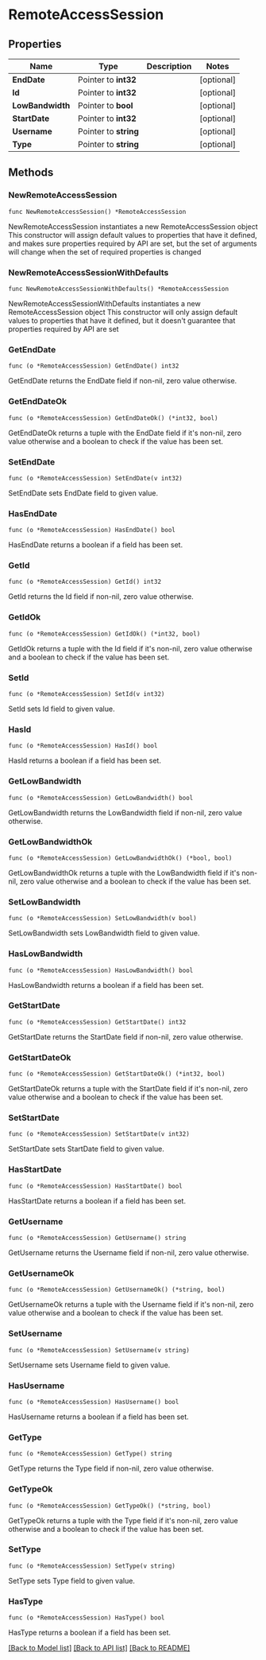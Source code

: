 # RemoteAccessSession

## Properties

Name | Type | Description | Notes
------------ | ------------- | ------------- | -------------
**EndDate** | Pointer to **int32** |  | [optional] 
**Id** | Pointer to **int32** |  | [optional] 
**LowBandwidth** | Pointer to **bool** |  | [optional] 
**StartDate** | Pointer to **int32** |  | [optional] 
**Username** | Pointer to **string** |  | [optional] 
**Type** | Pointer to **string** |  | [optional] 

## Methods

### NewRemoteAccessSession

`func NewRemoteAccessSession() *RemoteAccessSession`

NewRemoteAccessSession instantiates a new RemoteAccessSession object
This constructor will assign default values to properties that have it defined,
and makes sure properties required by API are set, but the set of arguments
will change when the set of required properties is changed

### NewRemoteAccessSessionWithDefaults

`func NewRemoteAccessSessionWithDefaults() *RemoteAccessSession`

NewRemoteAccessSessionWithDefaults instantiates a new RemoteAccessSession object
This constructor will only assign default values to properties that have it defined,
but it doesn't guarantee that properties required by API are set

### GetEndDate

`func (o *RemoteAccessSession) GetEndDate() int32`

GetEndDate returns the EndDate field if non-nil, zero value otherwise.

### GetEndDateOk

`func (o *RemoteAccessSession) GetEndDateOk() (*int32, bool)`

GetEndDateOk returns a tuple with the EndDate field if it's non-nil, zero value otherwise
and a boolean to check if the value has been set.

### SetEndDate

`func (o *RemoteAccessSession) SetEndDate(v int32)`

SetEndDate sets EndDate field to given value.

### HasEndDate

`func (o *RemoteAccessSession) HasEndDate() bool`

HasEndDate returns a boolean if a field has been set.

### GetId

`func (o *RemoteAccessSession) GetId() int32`

GetId returns the Id field if non-nil, zero value otherwise.

### GetIdOk

`func (o *RemoteAccessSession) GetIdOk() (*int32, bool)`

GetIdOk returns a tuple with the Id field if it's non-nil, zero value otherwise
and a boolean to check if the value has been set.

### SetId

`func (o *RemoteAccessSession) SetId(v int32)`

SetId sets Id field to given value.

### HasId

`func (o *RemoteAccessSession) HasId() bool`

HasId returns a boolean if a field has been set.

### GetLowBandwidth

`func (o *RemoteAccessSession) GetLowBandwidth() bool`

GetLowBandwidth returns the LowBandwidth field if non-nil, zero value otherwise.

### GetLowBandwidthOk

`func (o *RemoteAccessSession) GetLowBandwidthOk() (*bool, bool)`

GetLowBandwidthOk returns a tuple with the LowBandwidth field if it's non-nil, zero value otherwise
and a boolean to check if the value has been set.

### SetLowBandwidth

`func (o *RemoteAccessSession) SetLowBandwidth(v bool)`

SetLowBandwidth sets LowBandwidth field to given value.

### HasLowBandwidth

`func (o *RemoteAccessSession) HasLowBandwidth() bool`

HasLowBandwidth returns a boolean if a field has been set.

### GetStartDate

`func (o *RemoteAccessSession) GetStartDate() int32`

GetStartDate returns the StartDate field if non-nil, zero value otherwise.

### GetStartDateOk

`func (o *RemoteAccessSession) GetStartDateOk() (*int32, bool)`

GetStartDateOk returns a tuple with the StartDate field if it's non-nil, zero value otherwise
and a boolean to check if the value has been set.

### SetStartDate

`func (o *RemoteAccessSession) SetStartDate(v int32)`

SetStartDate sets StartDate field to given value.

### HasStartDate

`func (o *RemoteAccessSession) HasStartDate() bool`

HasStartDate returns a boolean if a field has been set.

### GetUsername

`func (o *RemoteAccessSession) GetUsername() string`

GetUsername returns the Username field if non-nil, zero value otherwise.

### GetUsernameOk

`func (o *RemoteAccessSession) GetUsernameOk() (*string, bool)`

GetUsernameOk returns a tuple with the Username field if it's non-nil, zero value otherwise
and a boolean to check if the value has been set.

### SetUsername

`func (o *RemoteAccessSession) SetUsername(v string)`

SetUsername sets Username field to given value.

### HasUsername

`func (o *RemoteAccessSession) HasUsername() bool`

HasUsername returns a boolean if a field has been set.

### GetType

`func (o *RemoteAccessSession) GetType() string`

GetType returns the Type field if non-nil, zero value otherwise.

### GetTypeOk

`func (o *RemoteAccessSession) GetTypeOk() (*string, bool)`

GetTypeOk returns a tuple with the Type field if it's non-nil, zero value otherwise
and a boolean to check if the value has been set.

### SetType

`func (o *RemoteAccessSession) SetType(v string)`

SetType sets Type field to given value.

### HasType

`func (o *RemoteAccessSession) HasType() bool`

HasType returns a boolean if a field has been set.


[[Back to Model list]](../README.md#documentation-for-models) [[Back to API list]](../README.md#documentation-for-api-endpoints) [[Back to README]](../README.md)


